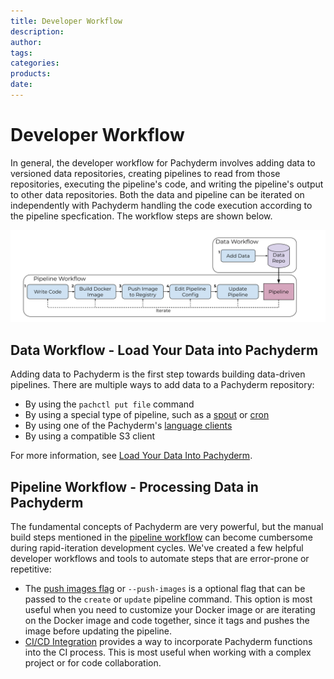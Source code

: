 ```yaml
---
title: Developer Workflow
description:
author:
tags:
categories:
products:
date:
---
```


# Developer Workflow

In general, the developer workflow for Pachyderm involves adding 
data to versioned data repositories, creating pipelines to 
read from those repositories, executing the pipeline's code, and writing the pipeline's output to other data repositories.
Both the data and pipeline can be iterated on independently with Pachyderm
handling the code execution according to the pipeline specfication.
The workflow steps are shown below.

![Developer workflow](../../assets/images/d_steps_analysis_pipeline.svg)

## Data Workflow - Load Your Data into Pachyderm

Adding data to Pachyderm is the first step towards building data-driven pipelines. There are multiple ways to add data to a Pachyderm repository:

* By using the `pachctl put file` command
* By using a special type of pipeline, such as a [spout](../../concepts/pipeline-concepts/pipeline/spout/) or [cron](../../concepts/pipeline-concepts/pipeline/cron/) 
* By using one of the Pachyderm's [language clients](../../reference/clients/)
* By using a compatible S3 client

For more information, see [Load Your Data Into Pachyderm](../basic-data-operations/load-data-into-pachyderm/).

## Pipeline Workflow - Processing Data in Pachyderm

The fundamental concepts of Pachyderm are very powerful, but the manual build steps mentioned in the [pipeline workflow](working-with-pipelines.md) can become cumbersome during rapid-iteration development cycles. We've created a few helpful developer workflows and tools to automate steps that are error-prone or repetitive:

* The [push images flag](push-images-flag.md) or `--push-images` is a optional flag that can be passed to the `create` or `update` pipeline command. This option is most useful when you need to customize your Docker image or are iterating on the Docker image and code together, since it tags and pushes the image before updating the pipeline. 
* [CI/CD Integration](ci-cd-integration.md) provides a way to incorporate Pachyderm functions into the CI process. This is most useful when working with a complex project or for code collaboration. 


